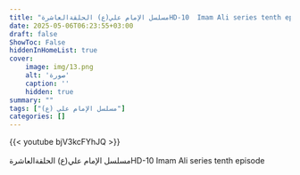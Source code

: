 ```yaml
---
title: "مسلسل الإمام علي(ع) الحلقةالعاشرةHD-10  Imam Ali series tenth episode"
date: 2025-05-06T06:23:55+03:00
draft: false
ShowToc: False
hiddenInHomeList: true
cover:
    image: img/13.png
    alt: 'صورة'
    caption: ''
    hidden: true
summary: ""
tags: ["مسلسل الإمام علي (ع)"]
categories: []
---
```


{{< youtube bjV3kcFYhJQ >}}  
<br>
مسلسل الإمام علي(ع) الحلقةالعاشرةHD-10  Imam Ali series tenth episode
